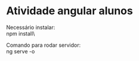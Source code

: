 # Atividade angular alunos

Necessário instalar:\
npm install\

Comando para rodar servidor:\
ng serve -o